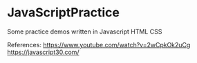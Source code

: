 # JavaScriptPractice
Some practice demos written in Javascript HTML CSS

References:
https://www.youtube.com/watch?v=2wCpkOk2uCg
https://javascript30.com/
